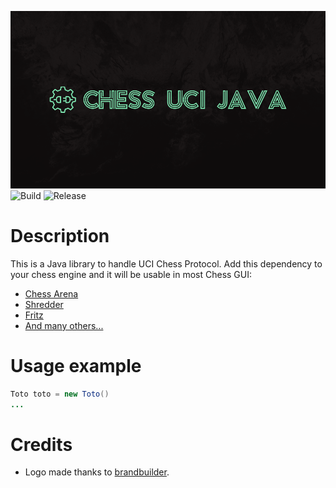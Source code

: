 ![](doc/Header.png)
![Build](https://github.com/FrequentlyMissedDeadlines/Chess-UCI/workflows/Build/badge.svg?branch=main)
![Release](https://github.com/FrequentlyMissedDeadlines/Chess-UCI/workflows/Release/badge.svg?branch=main)
# Description

This is a Java library to handle UCI Chess Protocol. Add this dependency to your chess engine and it will be usable in most Chess GUI:
* [Chess Arena](http://www.playwitharena.de/)
* [Shredder](https://www.shredderchess.com/)
* [Fritz](https://en.wikipedia.org/wiki/Fritz_(chess))
* [And many others...](https://www.chessprogramming.org/UCI#GUIs)

# Usage example

```java
Toto toto = new Toto()
...
```


# Credits
- Logo made thanks to [brandbuilder](https://brandbuilder.ai/).

